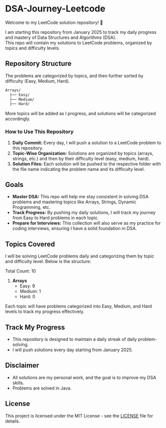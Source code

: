 # DSA-Journey-Leetcode

Welcome to my LeetCode solution repository! 🎉

I am starting this repository from January 2025 to track my daily progress and mastery of Data Structures and Algorithms (DSA). <br>
This repo will contain my solutions to LeetCode problems, organized by topics and difficulty levels.

## Repository Structure

The problems are categorized by topics, and then further sorted by difficulty (Easy, Medium, Hard).


```scss
Arrays/
  ├── Easy/
  ├── Medium/
  ├── Hard/
```

More topics will be added as I progress, and solutions will be categorized accordingly.

### How to Use This Repository

1. **Daily Commit:** Every day, I will push a solution to a LeetCode problem to this repository.
2. **Topic-Wise Organization:** Solutions are organized by topics (arrays, strings, etc.) and then by their difficulty level (easy, medium, hard).
3. **Solution Files:** Each solution will be pushed to the respective folder with the file name indicating the problem name and its difficulty level.

## Goals

- **Master DSA:** This repo will help me stay consistent in solving DSA problems and mastering topics like Arrays, Strings, Dynamic Programming, etc.
- **Track Progress:** By pushing my daily solutions, I will track my journey from Easy to Hard problems in each topic.
- **Prepare for Interviews:** This collection will also serve as my practice for coding interviews, ensuring I have a solid foundation in DSA.

## Topics Covered

I will be solving LeetCode problems daily and categorizing them by topic and difficulty level. Below is the structure:

Total Count: 10 <br>

1. **Arrays**
   - Easy: 9
   - Medium: 1
   - Hard: 0

Each topic will have problems categorized into Easy, Medium, and Hard levels to track my progress effectively.

## Track My Progress

- This repository is designed to maintain a daily streak of daily problem-solving.
- I will push solutions every day starting from January 2025.

## Disclaimer
- All solutions are my personal work, and the goal is to improve my DSA skills.
- Problems are solved in Java.

## License

This project is licensed under the MIT License - see the [LICENSE](LICENSE) file for details.
